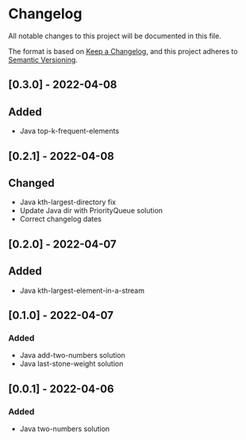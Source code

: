# Changelog
All notable changes to this project will be documented in this file.

The format is based on [Keep a Changelog](https://keepachangelog.com/en/1.0.0/),
and this project adheres to [Semantic Versioning](https://semver.org/spec/v2.0.0.html).

## [0.3.0] - 2022-04-08
## Added
- Java top-k-frequent-elements

## [0.2.1] - 2022-04-08
## Changed
- Java kth-largest-directory fix
- Update Java dir with PriorityQueue solution
- Correct changelog dates

## [0.2.0] - 2022-04-07
## Added
- Java kth-largest-element-in-a-stream

## [0.1.0] - 2022-04-07
### Added
- Java add-two-numbers solution
- Java last-stone-weight solution


## [0.0.1] - 2022-04-06
### Added
- Java two-numbers solution


